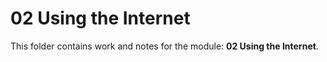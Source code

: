 # 02 Using the Internet

This folder contains work and notes for the module: **02 Using the Internet**.